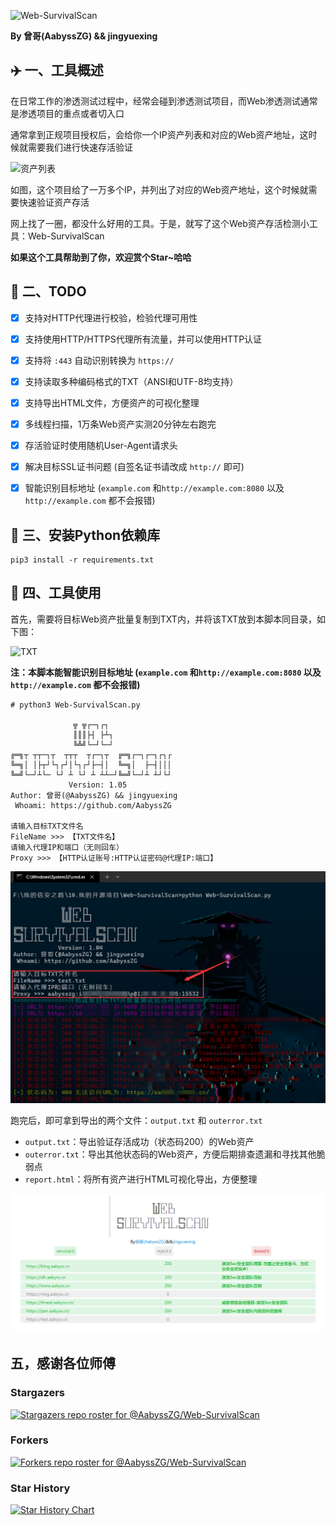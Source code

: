 ![Web-SurvivalScan](https://socialify.git.ci/AabyssZG/Web-SurvivalScan/image?description=1&font=Inter&forks=1&issues=1&language=1&name=1&pattern=Solid&stargazers=1&theme=Dark)

**By 曾哥(AabyssZG) && jingyuexing**


## ✈️ 一、工具概述

在日常工作的渗透测试过程中，经常会碰到渗透测试项目，而Web渗透测试通常是渗透项目的重点或者切入口

通常拿到正规项目授权后，会给你一个IP资产列表和对应的Web资产地址，这时候就需要我们进行快速存活验证

![资产列表](/img/资产列表.png)

如图，这个项目给了一万多个IP，并列出了对应的Web资产地址，这个时候就需要快速验证资产存活

网上找了一圈，都没什么好用的工具。于是，就写了这个Web资产存活检测小工具：Web-SurvivalScan  

**如果这个工具帮助到了你，欢迎赏个Star~哈哈**


## 📝 二、TODO

* [x] 支持对HTTP代理进行校验，检验代理可用性
* [x] 支持使用HTTP/HTTPS代理所有流量，并可以使用HTTP认证
* [x] 支持将 `:443` 自动识别转换为 `https://`
* [x] 支持读取多种编码格式的TXT（ANSI和UTF-8均支持）
* [x] 支持导出HTML文件，方便资产的可视化整理
* [x] 多线程扫描，1万条Web资产实测20分钟左右跑完
* [x] 存活验证时使用随机User-Agent请求头
* [x] 解决目标SSL证书问题 (自签名证书请改成 `http://` 即可)
* [x] 智能识别目标地址 (`example.com` 和`http://example.com:8080` 以及`http://example.com` 都不会报错)


## 🚨 三、安装Python依赖库

```
pip3 install -r requirements.txt
```


## 🐉 四、工具使用

首先，需要将目标Web资产批量复制到TXT内，并将该TXT放到本脚本同目录，如下图：

![TXT](/img/TXT.png)

**注：本脚本能智能识别目标地址 (`example.com` 和`http://example.com:8080` 以及`http://example.com` 都不会报错)**

```
# python3 Web-SurvivalScan.py

              ╦ ╦┌─┐┌┐
              ║║║├┤ ├┴┐
              ╚╩╝└─┘└─┘
╔═╗┬ ┬┬─┐┬  ┬┬┬  ┬┌─┐┬  ╔═╗┌─┐┌─┐┌┐┌
╚═╗│ │├┬┘└┐┌┘│└┐┌┘├─┤│  ╚═╗│  ├─┤│││
╚═╝└─┘┴└─ └┘ ┴ └┘ ┴ ┴┴─┘╚═╝└─┘┴ ┴┘└┘
             Version: 1.05
Author: 曾哥(@AabyssZG) && jingyuexing
 Whoami: https://github.com/AabyssZG

请输入目标TXT文件名
FileName >>> 【TXT文件名】
请输入代理IP和端口（无则回车）
Proxy >>> 【HTTP认证账号:HTTP认证密码@代理IP:端口】
```

![Run](/img/Run.png)

跑完后，即可拿到导出的两个文件：`output.txt` 和 `outerror.txt`

- `output.txt`：导出验证存活成功（状态码200）的Web资产
- `outerror.txt`：导出其他状态码的Web资产，方便后期排查遗漏和寻找其他脆弱点
- `report.html`：将所有资产进行HTML可视化导出，方便整理

![HTML](/img/HTML-Out.png)


## 五，感谢各位师傅

### Stargazers

[![Stargazers repo roster for @AabyssZG/Web-SurvivalScan](https://reporoster.com/stars/AabyssZG/Web-SurvivalScan)](https://github.com/AabyssZG/Web-SurvivalScan/stargazers)


### Forkers

[![Forkers repo roster for @AabyssZG/Web-SurvivalScan](https://reporoster.com/forks/AabyssZG/Web-SurvivalScan)](https://github.com/AabyssZG/Web-SurvivalScan/network/members)


### Star History

[![Star History Chart](https://api.star-history.com/svg?repos=AabyssZG/Web-SurvivalScan&type=Date)](https://star-history.com/#AabyssZG/Web-SurvivalScan&Date)
